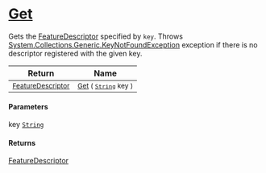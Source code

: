 # [Get](./FeatureDescriptor-100663417.md)

Gets the [FeatureDescriptor](https://github.com/hargitomi97/sigstat/blob/master/docs/md/SigStat/Common/FeatureDescriptor.md) specified by `key`.  Throws [System.Collections.Generic.KeyNotFoundException](https://docs.microsoft.com/en-us/dotnet/api/System.Collections.Generic.KeyNotFoundException) exception if there is no descriptor registered with the given key.

| Return | Name | 
| --- | --- | 
| <sub>[FeatureDescriptor](./../FeatureDescriptor.md)</sub>| <sub>[Get](./FeatureDescriptor-100663417.md) ( [`String`](https://docs.microsoft.com/en-us/dotnet/api/System.String) key )</sub>| <br>


#### Parameters
 key  [`String`](https://docs.microsoft.com/en-us/dotnet/api/System.String)<br>
#### Returns
[FeatureDescriptor](./../FeatureDescriptor.md)
